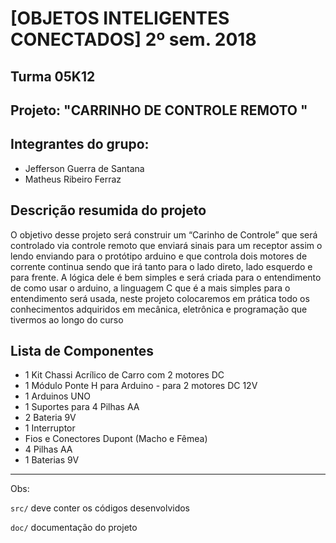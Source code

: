 # [OBJETOS INTELIGENTES CONECTADOS] 2º sem. 2018

## Turma 05K12
## Projeto: "CARRINHO DE CONTROLE REMOTO "
## Integrantes do grupo:

* Jefferson Guerra de Santana 
* Matheus Ribeiro Ferraz

## Descrição resumida do projeto

O objetivo desse projeto será construir um “Carinho de Controle” que será controlado via controle remoto que enviará sinais para um receptor assim o lendo enviando para o protótipo arduino e que controla dois motores de corrente continua sendo que irá tanto para o lado direto, lado esquerdo e para frente. A lógica dele é bem simples e será criada para o entendimento de como usar o arduino, a linguagem C que é a mais simples para o entendimento será usada, neste projeto colocaremos em prática todo os conhecimentos adquiridos em mecânica, eletrônica e programação que tivermos ao longo do curso 

## Lista de Componentes 

* 1 Kit Chassi Acrílico de Carro com 2 motores DC 
* 1 Módulo Ponte H para Arduino - para 2 motores DC 12V
* 1 Arduinos UNO
* 1 Suportes para 4 Pilhas AA
* 2 Bateria 9V
* 1 Interruptor
* Fios e Conectores Dupont (Macho e Fêmea)
* 4 Pilhas AA
* 1 Baterias 9V

_______________________________________
Obs:

`src/` deve conter os códigos desenvolvidos

`doc/` documentação do projeto
